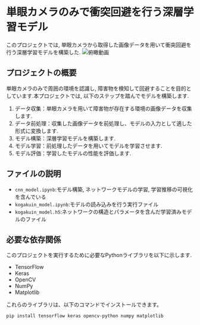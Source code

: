 # 単眼カメラのみで衝突回避を行う深層学習モデル

このプロジェクトでは, 単眼カメラから取得した画像データを用いて衝突回避を行う深層学習モデルを構築した.
![俯瞰動画](./explanation_images/Bird's-eye-view.gif)

## プロジェクトの概要

単眼カメラのみで周囲の環境を認識し, 障害物を検知して回避することを目的としています.本プロジェクトでは, 以下のステップを踏んでモデルを構築します.

1. データ収集：単眼カメラを用いて障害物が存在する環境の画像データを収集します.
2. データ前処理：収集した画像データを前処理し、モデルの入力として適した形式に変換します.
3. モデル構築：深層学習モデルを構築します.
4. モデル学習：前処理したデータを用いてモデルを学習させます.
5. モデル評価：学習したモデルの性能を評価します.

## ファイルの説明
- `cnn_model.ipynb`:モデル構築, ネットワークモデルの学習, 学習推移の可視化を含んでいる
- `kogakuin_model.ipynb`:モデルの読み込みを行う実行ファイル
- `kogakuin_model.h5`:ネットワークの構造とパラメータを含んだ学習済みモデルのファイル


## 必要な依存関係

このプロジェクトを実行するために必要なPythonライブラリを以下に示します.

- TensorFlow
- Keras
- OpenCV
- NumPy
- Matplotlib

これらのライブラリは、以下のコマンドでインストールできます。

```sh
pip install tensorflow keras opencv-python numpy matplotlib
```
